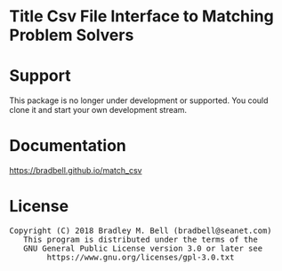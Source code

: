 # Title Csv File Interface to Matching Problem Solvers

# Support
This package is no longer under development or supported.
You could clone it and start your own development stream.

# Documentation
https://bradbell.github.io/match_csv

# License
<pre>
Copyright (C) 2018 Bradley M. Bell (bradbell@seanet.com)
   This program is distributed under the terms of the
   GNU General Public License version 3.0 or later see
        https://www.gnu.org/licenses/gpl-3.0.txt
</pre>

